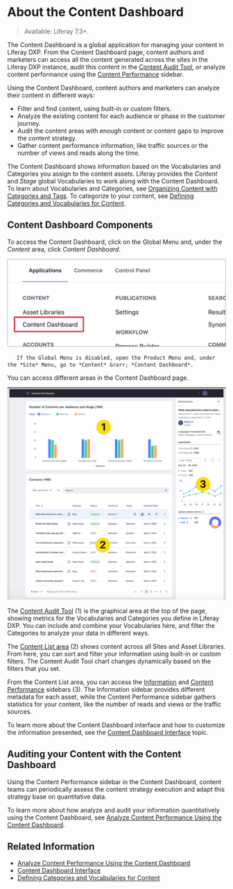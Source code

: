# About the Content Dashboard

> Available: Liferay 7.3+.

The Content Dashboard is a global application for managing your content in Liferay DXP. From the Content Dashboard page, content authors and marketers can access all the content generated across the sites in the Liferay DXP instance, audit this content in the [Content Audit Tool](./content-dashboard-interface.md#the-content-audit-tool), or analyze content performance using the [Content Performance](./content-dashboard-interface.md#the-content-performance-sidebar) sidebar.

Using the Content Dashboard, content authors and marketers can analyze their content in different ways:

- Filter and find content, using built-in or custom filters.
- Analyze the existing content for each audience or phase in the customer journey.
- Audit the content areas with enough content or content gaps to improve the content strategy.
- Gather content performance information, like traffic sources or the number of views and reads along the time.

The Content Dashboard shows information based on the Vocabularies and Categories you assign to the content assets. Liferay provides the *Content* and *Stage* global Vocabularies to work along with the Content Dashboard. To learn about Vocabularies and Categories, see [Organizing Content with Categories and Tags](../tags-and-categories/user-guide/organizing-content-with-categories-and-tags.md). To categorize to your content, see [Defining Categories and Vocabularies for Content](../tags-and-categories/user-guide/defining-categories-and-vocabularies-for-content.md).

## Content Dashboard Components

To access the Content Dashboard, click on the Global Menu and, under the *Content* area, click *Content Dashboard*.

![Open the Content Dashboard from the Global Menu](./about-the-content-dashboard/images/02.png)

```note::
   If the Global Menu is disabled, open the Product Menu and, under the *Site* Menu, go to *Content* &rarr; *Content Dashboard*.
```

You can access different areas in the Content Dashboard page.

![Components of the Content Dashboard Interface](./about-the-content-dashboard/images/01.png)

The [Content Audit Tool](./content-dashboard-interface.md#the-content-audit-tool) (1) is the graphical area at the top of the page, showing metrics for the Vocabularies and Categories you define in Liferay DXP. You can include and combine your Vocabularies here, and filter the Categories to analyze your data in different ways.

The [Content List area](./content-dashboard-interface.md#the-content-list-area) (2) shows content across all Sites and Asset Libraries. From here, you can sort and filter your information using built-in or custom filters. The Content Audit Tool chart changes dynamically based on the filters that you set.

From the Content List area, you can access the [Information](./content-dashboard-interface.md#the-information-sidebar) and [Content Performance](content-dashboard-interface.md#the-performance-sidebar) sidebars (3). The Information sidebar provides different metadata for each asset, while the Content Performance sidebar gathers statistics for your content, like the number of reads and views or the traffic sources.

To learn more about the Content Dashboard interface and how to customize the information presented, see the [Content Dashboard Interface](./content-dashboard-interface.md) topic.

## Auditing your Content with the Content Dashboard

Using the Content Performance sidebar in the Content Dashboard, content teams can periodically assess the content strategy execution and adapt this strategy base on quantitative data.

To learn more about how analyze and audit your information quantitatively using the Content Dashboard, see [Analyze Content Performance Using the Content Dashboard](./analyze-content-performance-using-content-dashboard.md).

## Related Information

- [Analyze Content Performance Using the Content Dashboard](./analyze-content-performance-using-content-dashboard.md)
- [Content Dashboard Interface](./content-dashboard-interface.md)
- [Defining Categories and Vocabularies for Content](../tags-and-categories/user-guide/defining-categories-and-vocabularies-for-content.md)
